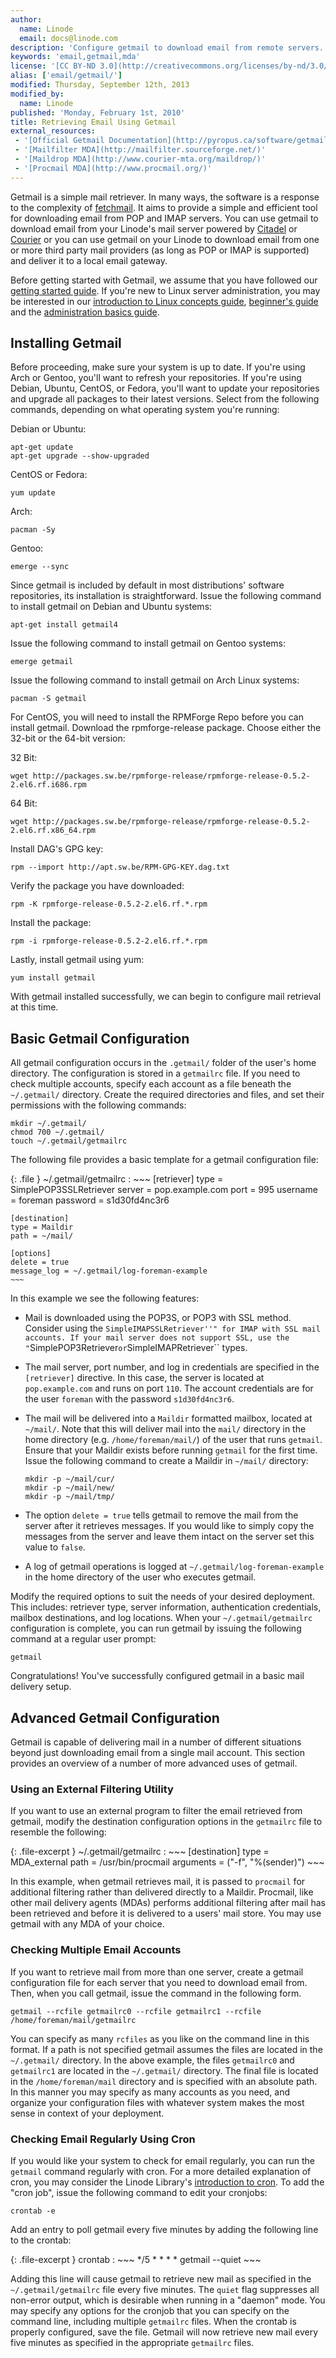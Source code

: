 ```yaml
---
author:
  name: Linode
  email: docs@linode.com
description: 'Configure getmail to download email from remote servers.'
keywords: 'email,getmail,mda'
license: '[CC BY-ND 3.0](http://creativecommons.org/licenses/by-nd/3.0/us/)'
alias: ['email/getmail/']
modified: Thursday, September 12th, 2013
modified_by:
  name: Linode
published: 'Monday, February 1st, 2010'
title: Retrieving Email Using Getmail
external_resources:
 - '[Official Getmail Documentation](http://pyropus.ca/software/getmail/documentation.html)'
 - '[Mailfilter MDA](http://mailfilter.sourceforge.net/)'
 - '[Maildrop MDA](http://www.courier-mta.org/maildrop/)'
 - '[Procmail MDA](http://www.procmail.org/)'
---
```


Getmail is a simple mail retriever. In many ways, the software is a response to the complexity of [fetchmail](/docs/email/fetchmail/). It aims to provide a simple and efficient tool for downloading email from POP and IMAP servers. You can use getmail to download email from your Linode's mail server powered by [Citadel](/docs/email/citadel/) or [Courier](/docs/email/postfix/) or you can use getmail on your Linode to download email from one or more third party mail providers (as long as POP or IMAP is supported) and deliver it to a local email gateway.

Before getting started with Getmail, we assume that you have followed our [getting started guide](/docs/getting-started/). If you're new to Linux server administration, you may be interested in our [introduction to Linux concepts guide](/docs/tools-reference/introduction-to-linux-concepts/), [beginner's guide](/docs/beginners-guide/) and the [administration basics guide](/docs/using-linux/administration-basics).

## Installing Getmail

Before proceeding, make sure your system is up to date. If you're using Arch or Gentoo, you'll want to refresh your repositories. If you're using Debian, Ubuntu, CentOS, or Fedora, you'll want to update your repositories and upgrade all packages to their latest versions. Select from the following commands, depending on what operating system you're running:

Debian or Ubuntu:

    apt-get update
    apt-get upgrade --show-upgraded

CentOS or Fedora:

    yum update

Arch:

    pacman -Sy

Gentoo:

    emerge --sync

Since getmail is included by default in most distributions' software repositories, its installation is straightforward. Issue the following command to install getmail on Debian and Ubuntu systems:

    apt-get install getmail4

Issue the following command to install getmail on Gentoo systems:

    emerge getmail

Issue the following command to install getmail on Arch Linux systems:

    pacman -S getmail

For CentOS, you will need to install the RPMForge Repo before you can install getmail. Download the rpmforge-release package. Choose either the 32-bit or the 64-bit version:

32 Bit:

    wget http://packages.sw.be/rpmforge-release/rpmforge-release-0.5.2-2.el6.rf.i686.rpm

64 Bit:

    wget http://packages.sw.be/rpmforge-release/rpmforge-release-0.5.2-2.el6.rf.x86_64.rpm

Install DAG's GPG key:

    rpm --import http://apt.sw.be/RPM-GPG-KEY.dag.txt

Verify the package you have downloaded:

    rpm -K rpmforge-release-0.5.2-2.el6.rf.*.rpm

Install the package:

    rpm -i rpmforge-release-0.5.2-2.el6.rf.*.rpm

Lastly, install getmail using yum:

    yum install getmail

With getmail installed successfully, we can begin to configure mail retrieval at this time.

## Basic Getmail Configuration

All getmail configuration occurs in the `.getmail/` folder of the user's home directory. The configuration is stored in a `getmailrc` file. If you need to check multiple accounts, specify each account as a file beneath the `~/.getmail/` directory. Create the required directories and files, and set their permissions with the following commands:

    mkdir ~/.getmail/
    chmod 700 ~/.getmail/
    touch ~/.getmail/getmailrc

The following file provides a basic template for a getmail configuration file:

{: .file }
~/.getmail/getmailrc
:   ~~~
    [retriever]
    type = SimplePOP3SSLRetriever
    server = pop.example.com
    port = 995
    username = foreman
    password = s1d30fd4nc3r6

    [destination]
    type = Maildir
    path = ~/mail/

    [options]
    delete = true
    message_log = ~/.getmail/log-foreman-example
    ~~~

In this example we see the following features:

-   Mail is downloaded using the POP3S, or POP3 with SSL method. Consider using the `SimpleIMAPSSLRetriever''" for IMAP with SSL mail accounts. If your mail server does not support SSL, use the "`SimplePOP3Retriever` or `SimpleIMAPRetriever\`\` types.
-   The mail server, port number, and log in credentials are specified in the `[retriever]` directive. In this case, the server is located at `pop.example.com` and runs on port `110`. The account credentials are for the user `foreman` with the password `s1d30fd4nc3r6`.
-   The mail will be delivered into a `Maildir` formatted mailbox, located at `~/mail/`. Note that this will deliver mail into the `mail/` directory in the home directory (e.g. `/home/foreman/mail/`) of the user that runs `getmail`. Ensure that your Maildir exists before running `getmail` for the first time. Issue the following command to create a Maildir in `~/mail/` directory:

        mkdir -p ~/mail/cur/
        mkdir -p ~/mail/new/
        mkdir -p ~/mail/tmp/

-   The option `delete = true` tells getmail to remove the mail from the server after it retrieves messages. If you would like to simply copy the messages from the server and leave them intact on the server set this value to `false`.
-   A log of getmail operations is logged at `~/.getmail/log-foreman-example` in the home directory of the user who executes getmail.

Modify the required options to suit the needs of your desired deployment. This includes: retriever type, server information, authentication credentials, mailbox destinations, and log locations. When your `~/.getmail/getmailrc` configuration is complete, you can run getmail by issuing the following command at a regular user prompt:

    getmail

Congratulations! You've successfully configured getmail in a basic mail delivery setup.

## Advanced Getmail Configuration

Getmail is capable of delivering mail in a number of different situations beyond just downloading email from a single mail account. This section provides an overview of a number of more advanced uses of getmail.

### Using an External Filtering Utility

If you want to use an external program to filter the email retrieved from getmail, modify the destination configuration options in the `getmailrc` file to resemble the following:

{: .file-excerpt }
~/.getmail/getmailrc
:   ~~~
    [destination]
    type = MDA_external
    path = /usr/bin/procmail
    arguments = ("-f", "%(sender)")
    ~~~

In this example, when getmail retrieves mail, it is passed to `procmail` for additional filtering rather than delivered directly to a Maildir. Procmail, like other mail delivery agents (MDAs) performs additional filtering after mail has been retrieved and before it is delivered to a users' mail store. You may use getmail with any MDA of your choice.

### Checking Multiple Email Accounts

If you want to retrieve mail from more than one server, create a getmail configuration file for each server that you need to download email from. Then, when you call getmail, issue the command in the following form.

    getmail --rcfile getmailrc0 --rcfile getmailrc1 --rcfile /home/foreman/mail/getmailrc

You can specify as many `rcfiles` as you like on the command line in this format. If a path is not specified getmail assumes the files are located in the `~/.getmail/` directory. In the above example, the files `getmailrc0` and `getmailrc1` are located in the `~/.getmail/` directory. The final file is located in the `/home/foreman/mail` directory and is specified with an absolute path. In this manner you may specify as many accounts as you need, and organize your configuration files with whatever system makes the most sense in context of your deployment.

### Checking Email Regularly Using Cron

If you would like your system to check for email regularly, you can run the `getmail` command regularly with cron. For a more detailed explanation of cron, you may consider the Linode Library's [introduction to cron](/docs/linux-tools/utilities/cron). To add the "cron job", issue the following command to edit your cronjobs:

    crontab -e

Add an entry to poll getmail every five minutes by adding the following line to the crontab:

{: .file-excerpt }
crontab
:   ~~~
	*/5 * * * * getmail --quiet
    ~~~

Adding this line will cause getmail to retrieve new mail as specified in the `~/.getmail/getmailrc` file every five minutes. The `quiet` flag suppresses all non-error output, which is desirable when running in a "daemon" mode. You may specify any options for the cronjob that you can specify on the command line, including multiple `getmailrc` files. When the crontab is properly configured, save the file. Getmail will now retrieve new mail every five minutes as specified in the appropriate `getmailrc` files.
